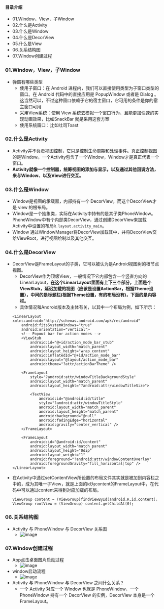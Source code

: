 #### 目录介绍
- 01.Window，View，子Window
- 02.什么是Activity
- 03.什么是Window
- 04.什么是DecorView
- 05.什么是View
- 06.关系结构图
- 07.Window创建过程




### 01.Window，View，子Window
- 弹窗有哪些类型
    - 使用子窗口：在 Android 进程内，我们可以直接使用类型为子窗口类型的窗口。在 Android 代码中的直接应用是 PopupWindow 或者是 Dialog 。这当然可以，不过这种窗口依赖于它的宿主窗口，它可用的条件是你的宿主窗口可用
    - 采用View系统：使用 View 系统去模拟一个窗口行为，且能更加快速的实现动画效果，比如SnackBar 就是采用这套方案
    - 使用系统窗口：比如吐司Toast




### 02.什么是Activity
- Activity并不负责视图控制，它只是控制生命周期和处理事件。真正控制视图的是Window。一个Activity包含了一个Window，Window才是真正代表一个窗口。
- **Activity就像一个控制器，统筹视图的添加与显示，以及通过其他回调方法，来与Window、以及View进行交互。**




### 03.什么是Window
- Window是视图的承载器，内部持有一个 DecorView，而这个DecorView才是 view 的根布局。
- Window是一个抽象类，实际在Activity中持有的是其子类PhoneWindow。PhoneWindow中有个内部类DecorView，通过创建DecorView来加载Activity中设置的布局`R.layout.activity_main`。
- Window 通过WindowManager将DecorView加载其中，并将DecorView交给ViewRoot，进行视图绘制以及其他交互。




### 04.什么是DecorView
- DecorView是FrameLayout的子类，它可以被认为是Android视图树的根节点视图。
    - DecorView作为顶级View，一般情况下它内部包含一个竖直方向的LinearLayout，**在这个LinearLayout里面有上下三个部分，上面是个ViewStub，延迟加载的视图（应该是设置ActionBar，根据Theme设置），中间的是标题栏(根据Theme设置，有的布局没有)，下面的是内容栏。** 
    - 具体情况和Android版本及主体有关，以其中一个布局为例，如下所示：
    ```
    <LinearLayout xmlns:android="http://schemas.android.com/apk/res/android"
        android:fitsSystemWindows="true"
        android:orientation="vertical">
        <!-- Popout bar for action modes -->
        <ViewStub
            android:id="@+id/action_mode_bar_stub"
            android:layout_width="match_parent"
            android:layout_height="wrap_content"
            android:inflatedId="@+id/action_mode_bar"
            android:layout="@layout/action_mode_bar"
            android:theme="?attr/actionBarTheme" />
    
        <FrameLayout
            style="?android:attr/windowTitleBackgroundStyle"
            android:layout_width="match_parent"
            android:layout_height="?android:attr/windowTitleSize">
    
            <TextView
                android:id="@android:id/title"
                style="?android:attr/windowTitleStyle"
                android:layout_width="match_parent"
                android:layout_height="match_parent"
                android:background="@null"
                android:fadingEdge="horizontal"
                android:gravity="center_vertical" />
        </FrameLayout>
    
        <FrameLayout
            android:id="@android:id/content"
            android:layout_width="match_parent"
            android:layout_height="0dip"
            android:layout_weight="1"
            android:foreground="?android:attr/windowContentOverlay"
            android:foregroundGravity="fill_horizontal|top" />
    </LinearLayout>
    ```
- 在Activity中通过setContentView所设置的布局文件其实就是被加到内容栏之中的，成为其唯一子View，就是上面的id为content的FrameLayout中，在代码中可以通过content来得到对应加载的布局。
    ```
    ViewGroup content = (ViewGroup)findViewById(android.R.id.content);
    ViewGroup rootView = (ViewGroup) content.getChildAt(0);
    ```





### 06.关系结构图
- Activity 与 PhoneWindow 与 DecorView 关系图
    - ![image](https://upload-images.jianshu.io/upload_images/4432347-6d7499e30fa16789.png?imageMogr2/auto-orient/strip%7CimageView2/2/w/1240)




### 07.Window创建过程
- App点击桌面图片启动过程
    - ![image](https://upload-images.jianshu.io/upload_images/4432347-75aaec2032f31d55.png?imageMogr2/auto-orient/strip%7CimageView2/2/w/1240)
- window启动流程
    - ![image](https://upload-images.jianshu.io/upload_images/4432347-99d9bf7265c1566b.png?imageMogr2/auto-orient/strip%7CimageView2/2/w/1240)
- Activity 与 PhoneWindow 与 DecorView 之间什么关系？
    - 一个 Activity 对应一个 Window 也就是 PhoneWindow，一个 PhoneWindow 持有一个 DecorView 的实例，DecorView 本身是一个 FrameLayout。




